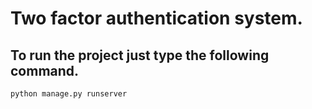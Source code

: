 # Two factor authentication system.

## To run the project just type the following command.
`python manage.py runserver`